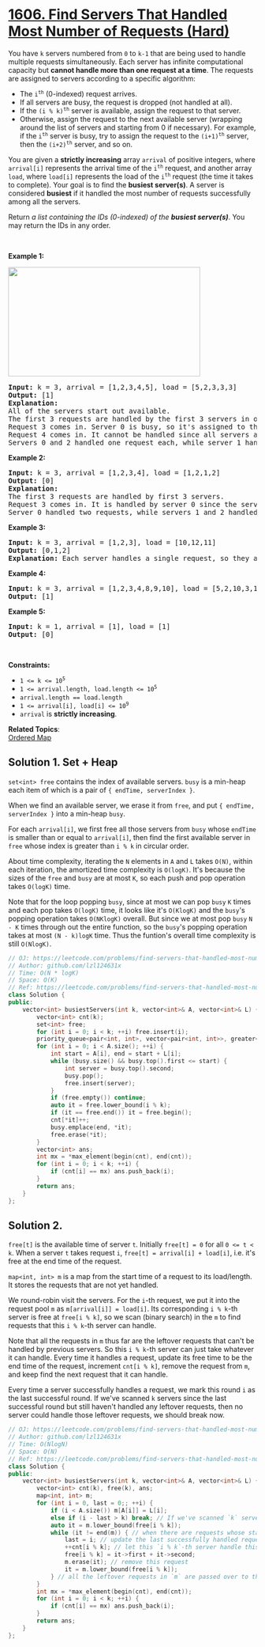 # [1606. Find Servers That Handled Most Number of Requests (Hard)](https://leetcode.com/problems/find-servers-that-handled-most-number-of-requests/)

<p>You have <code>k</code> servers numbered from <code>0</code> to <code>k-1</code> that are being used to handle multiple requests simultaneously. Each server has infinite computational capacity but <strong>cannot handle more than one request at a time</strong>. The requests are assigned to servers according to a specific algorithm:</p>

<ul>
	<li>The <code>i<sup>th</sup></code> (0-indexed) request arrives.</li>
	<li>If all servers are busy, the request is dropped (not handled at all).</li>
	<li>If the <code>(i % k)<sup>th</sup></code> server is available, assign the request to that server.</li>
	<li>Otherwise, assign the request to the next available server (wrapping around the list of servers and starting from 0 if necessary). For example, if the <code>i<sup>th</sup></code> server is busy, try to assign the request to the <code>(i+1)<sup>th</sup></code> server, then the <code>(i+2)<sup>th</sup></code> server, and so on.</li>
</ul>

<p>You are given a <strong>strictly increasing</strong> array <code>arrival</code> of positive integers, where <code>arrival[i]</code> represents the arrival time of the <code>i<sup>th</sup></code> request, and another array <code>load</code>, where <code>load[i]</code> represents the load of the <code>i<sup>th</sup></code> request (the time it takes to complete). Your goal is to find the <strong>busiest server(s)</strong>. A server is considered <strong>busiest</strong> if it handled the most number of requests successfully among all the servers.</p>

<p>Return <em>a list containing the IDs (0-indexed) of the <strong>busiest server(s)</strong></em>. You may return the IDs in any order.</p>

<p>&nbsp;</p>
<p><strong>Example 1:</strong></p>
<img alt="" src="https://assets.leetcode.com/uploads/2020/09/08/load-1.png" style="width: 389px; height: 221px;">
<pre><strong>Input:</strong> k = 3, arrival = [1,2,3,4,5], load = [5,2,3,3,3] 
<strong>Output:</strong> [1] 
<strong>Explanation:</strong>
All of the servers start out available.
The first 3 requests are handled by the first 3 servers in order.
Request 3 comes in. Server 0 is busy, so it's assigned to the next available server, which is 1.
Request 4 comes in. It cannot be handled since all servers are busy, so it is dropped.
Servers 0 and 2 handled one request each, while server 1 handled two requests. Hence server 1 is the busiest server.
</pre>

<p><strong>Example 2:</strong></p>

<pre><strong>Input:</strong> k = 3, arrival = [1,2,3,4], load = [1,2,1,2]
<strong>Output:</strong> [0]
<strong>Explanation:</strong>
The first 3 requests are handled by first 3 servers.
Request 3 comes in. It is handled by server 0 since the server is available.
Server 0 handled two requests, while servers 1 and 2 handled one request each. Hence server 0 is the busiest server.
</pre>

<p><strong>Example 3:</strong></p>

<pre><strong>Input:</strong> k = 3, arrival = [1,2,3], load = [10,12,11]
<strong>Output:</strong> [0,1,2]
<strong>Explanation: </strong>Each server handles a single request, so they are all considered the busiest.
</pre>

<p><strong>Example 4:</strong></p>

<pre><strong>Input:</strong> k = 3, arrival = [1,2,3,4,8,9,10], load = [5,2,10,3,1,2,2]
<strong>Output:</strong> [1]
</pre>

<p><strong>Example 5:</strong></p>

<pre><strong>Input:</strong> k = 1, arrival = [1], load = [1]
<strong>Output:</strong> [0]
</pre>

<p>&nbsp;</p>
<p><strong>Constraints:</strong></p>

<ul>
	<li><code>1 &lt;= k &lt;= 10<sup>5</sup></code></li>
	<li><code>1 &lt;= arrival.length, load.length &lt;= 10<sup>5</sup></code></li>
	<li><code>arrival.length == load.length</code></li>
	<li><code>1 &lt;= arrival[i], load[i] &lt;= 10<sup>9</sup></code></li>
	<li><code>arrival</code> is <strong>strictly increasing</strong>.</li>
</ul>


**Related Topics**:  
[Ordered Map](https://leetcode.com/tag/ordered-map/)

## Solution 1. Set + Heap

`set<int> free` contains the index of available servers. `busy` is a min-heap each item of which is a pair of `{ endTime, serverIndex }`.

When we find an available server, we erase it from `free`, and put `{ endTime, serverIndex }` into a min-heap `busy`.

For each `arrival[i]`, we first free all those servers from `busy` whose `endTime` is smaller than or equal to `arrival[i]`, then find the first available server in `free` whose index is greater than `i % k` in circular order.

About time complexity, iterating the `N` elements in `A` and `L` takes `O(N)`, within each iteration, the amortized time complexity is `O(logK)`. It's because the sizes of the `free` and `busy` are at most `K`, so each push and pop operation takes `O(logK)` time.

Note that for the loop popping `busy`, since at most we can pop `busy` `K` times and each pop takes `O(logK)` time, it looks like it's `O(KlogK)` and the `busy`'s popping operation takes `O(NKlogK)` overall. But since we at most pop `busy` `N - K` times through out the entire function, so the `busy`'s popping operation takes at most `(N - k)logK` time. Thus the funtion's overall time complexity is still `O(NlogK)`.

```cpp
// OJ: https://leetcode.com/problems/find-servers-that-handled-most-number-of-requests/
// Author: github.com/lzl124631x
// Time: O(N * logK)
// Space: O(K)
// Ref: https://leetcode.com/problems/find-servers-that-handled-most-number-of-requests/discuss/876793/Java-O(nlogn)-use-both-TreeSet-and-PriorityQueue
class Solution {
public:
    vector<int> busiestServers(int k, vector<int>& A, vector<int>& L) {
        vector<int> cnt(k);
        set<int> free;
        for (int i = 0; i < k; ++i) free.insert(i);
        priority_queue<pair<int, int>, vector<pair<int, int>>, greater<>> busy; // endTime, serverIndex
        for (int i = 0; i < A.size(); ++i) {
            int start = A[i], end = start + L[i];
            while (busy.size() && busy.top().first <= start) {
                int server = busy.top().second;
                busy.pop();
                free.insert(server);
            }
            if (free.empty()) continue;
            auto it = free.lower_bound(i % k);
            if (it == free.end()) it = free.begin();
            cnt[*it]++;
            busy.emplace(end, *it);
            free.erase(*it);
        }
        vector<int> ans;
        int mx = *max_element(begin(cnt), end(cnt));
        for (int i = 0; i < k; ++i) {
            if (cnt[i] == mx) ans.push_back(i);
        }
        return ans;
    }
};
```

## Solution 2.

`free[t]` is the available time of server `t`. Initially `free[t] = 0` for all `0 <= t < k`. When a server `t` takes request `i`, `free[t] = arrival[i] + load[i]`, i.e. it's free at the end time of the request.

`map<int, int> m` is a map from the start time of a request to its load/length. It stores the requests that are not yet handled.

We round-robin visit the servers. For the `i`-th request, we put it into the request pool `m` as `m[arrival[i]] = load[i]`. Its corresponding `i % k`-th server is free at `free[i % k]`, so we scan (binary search) in the `m` to find requests that this `i % k`-th server can handle.

Note that all the requests in `m` thus far are the leftover requests that can't be handled by previous servers. So this `i % k`-th server can just take whatever it can handle. Every time it handles a request, update its free time to be the end time of the request, increment `cnt[i % k]`, remove the request from `m`, and keep find the next request that it can handle.

Every time a server successfully handles a request, we mark this round `i` as the last successful round. If we've scanned `k` servers since the last successful round but still haven't handled any leftover requests, then no server could handle those leftover requests, we should break now.

```cpp
// OJ: https://leetcode.com/problems/find-servers-that-handled-most-number-of-requests/
// Author: github.com/lzl124631x
// Time: O(NlogN)
// Space: O(N)
// Ref: https://leetcode.com/problems/find-servers-that-handled-most-number-of-requests/discuss/876998/C%2B%2B-Map
class Solution {
public:
    vector<int> busiestServers(int k, vector<int>& A, vector<int>& L) {
        vector<int> cnt(k), free(k), ans;
        map<int, int> m;
        for (int i = 0, last = 0;; ++i) {
            if (i < A.size()) m[A[i]] = L[i];
            else if (i - last > k) break; // If we've scanned `k` servers since the last time we handle a request, but still haven't handled any leftover requests, then no server could handle those leftover requests, break.
            auto it = m.lower_bound(free[i % k]);
            while (it != end(m)) { // when there are requests whose start times are greater than or equal to the free time of server `i % k`
                last = i; // update the last successfully handled request.
                ++cnt[i % k]; // let this `i % k`-th server handle this request.
                free[i % k] = it->first + it->second;
                m.erase(it); // remove this request
                it = m.lower_bound(free[i % k]);
            } // all the leftover requests in `m` are passed over to the next server to handle
        }
        int mx = *max_element(begin(cnt), end(cnt));
        for (int i = 0; i < k; ++i) {
            if (cnt[i] == mx) ans.push_back(i);
        }
        return ans;
    }
};
```